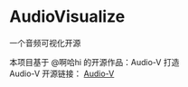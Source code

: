 # AudioVisualize
一个音频可视化开源

本项目基于 @啊哈hi 的开源作品：Audio-V 打造  
Audio-V 开源链接：
[Audio-V](https://github.com/EdrowsLuo/audio-v)
